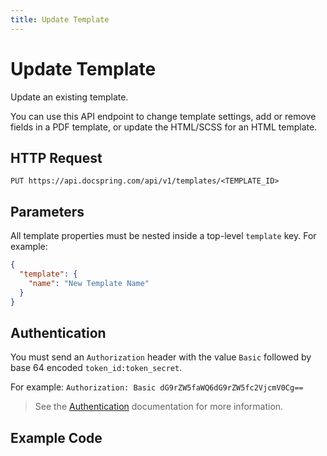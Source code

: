 ```yaml
---
title: Update Template
---
```


# Update Template

Update an existing template.

You can use this API endpoint to change template settings, add or remove fields in a PDF template,
or update the HTML/SCSS for an HTML template.

## HTTP Request

`PUT https://api.docspring.com/api/v1/templates/<TEMPLATE_ID>`

## Parameters

All template properties must be nested inside a top-level `template` key. For example:

```json
{
  "template": {
    "name": "New Template Name"
  }
}
```

## Authentication

You must send an `Authorization` header with the value `Basic` followed by base 64 encoded `token_id:token_secret`.

For example: `Authorization: Basic dG9rZW5faWQ6dG9rZW5fc2VjcmV0Cg==`

> See the [Authentication](../install-api-client/authentication) documentation for more information.

## Example Code

<CodeSwitcher :languages="{javascript:'JavaScript'}">
<template v-slot:javascript>

```javascript
// Find your API tokens here: https://app.docspring.com/api_tokens

import DocSpring from 'docspring'

var config = new DocSpring.Configuration()
config.apiTokenId = 'DOCSPRING_API_TOKEN_ID'
config.apiTokenSecret = 'DOCSPRING_API_TOKEN_SECRET'
docspring = new DocSpring.Client(config)

var template_id = 'tpl_000000000000000001'
var template_data = {
  template: {
    name: 'New Template Name',
    html: '<html><body>New HTML</html></body>',
  },
}
docspring.updateTemplate(template_id, template_data, function (
  error,
  response
) {
  if (error) throw error
  console.log(response)
})
```

</template>
</CodeSwitcher>